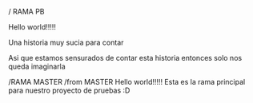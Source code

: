 / RAMA PB

Hello world!!!!!

Una historia muy sucia para contar

Asi que estamos sensurados de contar esta historia
entonces solo nos queda imaginarla

/RAMA MASTER
/from MASTER
Hello world!!!!!
Esta es la rama principal para nuestro proyecto de pruebas
:D
